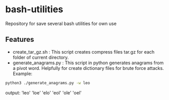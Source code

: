 # bash-utilities
Repository for save several bash utilities for own use

## Features

- create_tar_gz.sh : This script creates compress files tar.gz for each folder of current directory.
- generate_anagrams.py : This script in python generates anagrams from a pivot word. Helpfully for create dictionary files for brute force attacks.<br/>
Example:
```bash
python3 ./generate_anagrams.py -w leo
```
output: 'leo' 'loe' 'elo' 'eol' 'ole' 'oel' 

